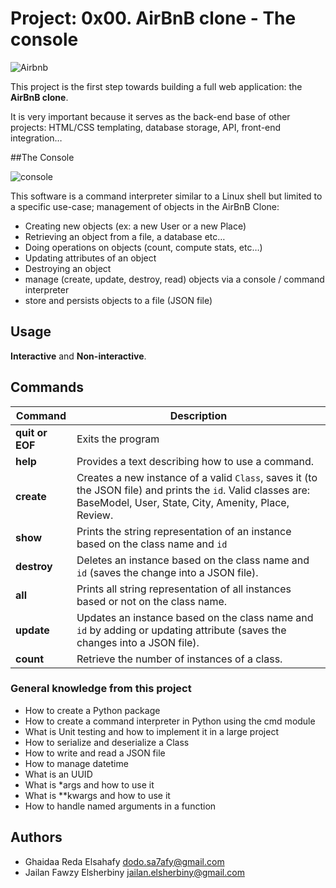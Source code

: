 # Project: 0x00. AirBnB clone - The console

![Airbnb](https://peytonbrsmith.netlify.app/projects/web/airbnb/65f4a1dd9c51265f49d0_hu98d6ceda137062fd4edf4a7d705e7570_76537_700x0_resize_box_3.png)

This project is the first step towards building a full web application: the **AirBnB clone**. 

It is very important because it serves as the back-end base of other projects: 
HTML/CSS templating, database storage, API, front-end integration…

##The Console

![console](https://peytonbrsmith.netlify.app/projects/web/airbnb/815046647d23428a14ca_hu68774d5216c48b4f424f088e55e7a2ed_118703_700x0_resize_box_3.png)

This software is a command interpreter similar to a Linux shell but limited to a specific use-case; management of objects in the AirBnB Clone:

-   Creating new objects (ex: a new User or a new Place)
-   Retrieving an object from a file, a database etc…
-   Doing operations on objects (count, compute stats, etc…)
-   Updating attributes of an object
-   Destroying an object
-   manage (create, update, destroy, read) objects via a console / command interpreter
-  store and persists objects to a file (JSON file)

## Usage

**Interactive** and **Non-interactive**.

## Commands 

|Command| Description |
|--|--|
| **quit or EOF** | Exits the program |
| **help** | Provides a text describing how to use a command.  |
| **create** | Creates a new instance of a valid `Class`, saves it (to the JSON file) and prints the `id`.  Valid classes are: BaseModel, User, State, City, Amenity, Place, Review. |
| **show** | Prints the string representation of an instance based on the class name and `id`  |
| **destroy** | Deletes an instance based on the class name and `id` (saves the change into a JSON file).  |
| **all** | Prints all string representation of all instances based or not on the class name.  |
| **update** | Updates an instance based on the class name and `id` by adding or updating attribute (saves the changes into a JSON file).  |
| **count** | Retrieve the number of instances of a class.  |

<h3>General knowledge from this project </h3>

<ul>
<li>How to create a Python package</li>
<li>How to create a command interpreter in Python using the cmd module</li>
<li>What is Unit testing and how to implement it in a large project</li>
<li>How to serialize and deserialize a Class</li>
<li>How to write and read a JSON file</li>
<li>How to manage datetime</li>
<li>What is an UUID</li>
<li>What is *args and how to use it</li>
<li>What is **kwargs and how to use it</li>
<li>How to handle named arguments in a function</li>
</ul>

## Authors

- Ghaidaa Reda Elsahafy <dodo.sa7afy@gmail.com>
- Jailan Fawzy Elsherbiny <jailan.elsherbiny@gmail.com>
